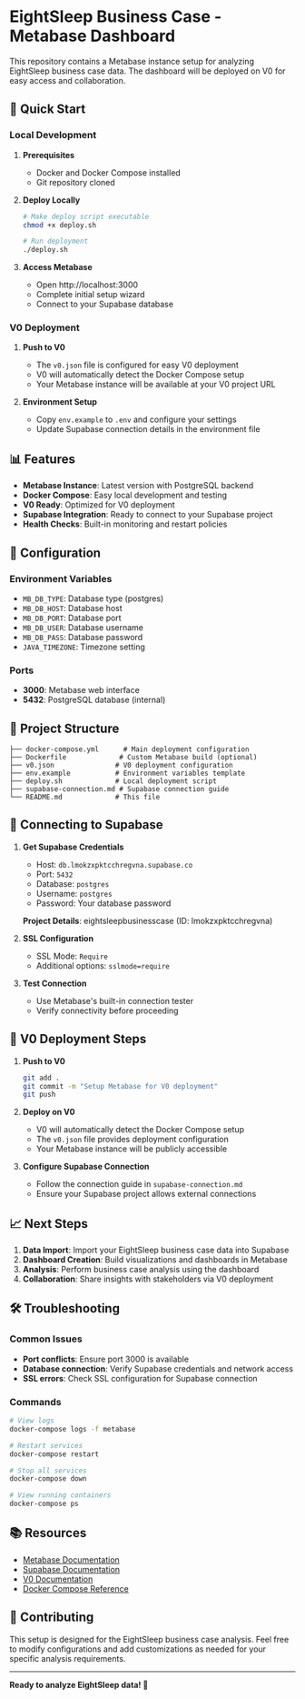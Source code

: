 # EightSleep Business Case - Metabase Dashboard

This repository contains a Metabase instance setup for analyzing EightSleep business case data. The dashboard will be deployed on V0 for easy access and collaboration.

## 🚀 Quick Start

### Local Development
1. **Prerequisites**
   - Docker and Docker Compose installed
   - Git repository cloned

2. **Deploy Locally**
   ```bash
   # Make deploy script executable
   chmod +x deploy.sh
   
   # Run deployment
   ./deploy.sh
   ```

3. **Access Metabase**
   - Open http://localhost:3000
   - Complete initial setup wizard
   - Connect to your Supabase database

### V0 Deployment
1. **Push to V0**
   - The `v0.json` file is configured for easy V0 deployment
   - V0 will automatically detect the Docker Compose setup
   - Your Metabase instance will be available at your V0 project URL

2. **Environment Setup**
   - Copy `env.example` to `.env` and configure your settings
   - Update Supabase connection details in the environment file

## 📊 Features

- **Metabase Instance**: Latest version with PostgreSQL backend
- **Docker Compose**: Easy local development and testing
- **V0 Ready**: Optimized for V0 deployment
- **Supabase Integration**: Ready to connect to your Supabase project
- **Health Checks**: Built-in monitoring and restart policies

## 🔧 Configuration

### Environment Variables
- `MB_DB_TYPE`: Database type (postgres)
- `MB_DB_HOST`: Database host
- `MB_DB_PORT`: Database port
- `MB_DB_USER`: Database username
- `MB_DB_PASS`: Database password
- `JAVA_TIMEZONE`: Timezone setting

### Ports
- **3000**: Metabase web interface
- **5432**: PostgreSQL database (internal)

## 📁 Project Structure

```
├── docker-compose.yml      # Main deployment configuration
├── Dockerfile             # Custom Metabase build (optional)
├── v0.json               # V0 deployment configuration
├── env.example           # Environment variables template
├── deploy.sh             # Local deployment script
├── supabase-connection.md # Supabase connection guide
└── README.md             # This file
```

## 🔗 Connecting to Supabase

1. **Get Supabase Credentials**
   - Host: `db.lmokzxpktcchregvna.supabase.co`
   - Port: `5432`
   - Database: `postgres`
   - Username: `postgres`
   - Password: Your database password

   **Project Details**: eightsleepbusinesscase (ID: lmokzxpktcchregvna)

2. **SSL Configuration**
   - SSL Mode: `Require`
   - Additional options: `sslmode=require`

3. **Test Connection**
   - Use Metabase's built-in connection tester
   - Verify connectivity before proceeding

## 🚀 V0 Deployment Steps

1. **Push to V0**
   ```bash
   git add .
   git commit -m "Setup Metabase for V0 deployment"
   git push
   ```

2. **Deploy on V0**
   - V0 will automatically detect the Docker Compose setup
   - The `v0.json` file provides deployment configuration
   - Your Metabase instance will be publicly accessible

3. **Configure Supabase Connection**
   - Follow the connection guide in `supabase-connection.md`
   - Ensure your Supabase project allows external connections

## 📈 Next Steps

1. **Data Import**: Import your EightSleep business case data into Supabase
2. **Dashboard Creation**: Build visualizations and dashboards in Metabase
3. **Analysis**: Perform business case analysis using the dashboard
4. **Collaboration**: Share insights with stakeholders via V0 deployment

## 🛠️ Troubleshooting

### Common Issues
- **Port conflicts**: Ensure port 3000 is available
- **Database connection**: Verify Supabase credentials and network access
- **SSL errors**: Check SSL configuration for Supabase connection

### Commands
```bash
# View logs
docker-compose logs -f metabase

# Restart services
docker-compose restart

# Stop all services
docker-compose down

# View running containers
docker-compose ps
```

## 📚 Resources

- [Metabase Documentation](https://www.metabase.com/docs/latest/)
- [Supabase Documentation](https://supabase.com/docs)
- [V0 Documentation](https://v0.dev/docs)
- [Docker Compose Reference](https://docs.docker.com/compose/)

## 🤝 Contributing

This setup is designed for the EightSleep business case analysis. Feel free to modify configurations and add customizations as needed for your specific analysis requirements.

---

**Ready to analyze EightSleep data! 🎯**
